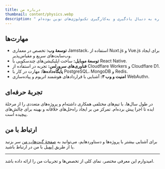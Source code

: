 ```yaml
---
title: درباره من
thumbnail: content/physics.webp
description: " سلام! من علی زمانی هستم، توسعه‌دهندهٔ وب فول استک از تهران، ایران. با بیش از ۱۶ سال تجربه در حوزهٔ فناوری، به ویژه در توسعهٔ وب و اپلیکیشن‌های موبایل، همواره به دنبال یادگیری و به‌کارگیری تکنولوژی‌های نوین بوده‌ام."
---
```


## مهارت‌ها

- **توسعهٔ وب:** تخصص در معماری Jamstack، استفاده از Nuxt.js و Vue.js برای ایجاد وب‌سایت‌های سریع و مقیاس‌پذیر.
- **توسعهٔ موبایل:** ساخت اپلیکیشن‌های چندسکویی با React Native.
- **فناوری‌های سرورلس:** تجربه در استفاده از Cloudflare Workers و Cloudflare D1.
- **پایگاه‌داده‌ها:** مهارت در کار با PostgreSQL، MongoDB و Redis.
- **امنیت و وب ۳:** آشنایی با قراردادهای هوشمند اتریوم و پیاده‌سازی WebAuthn.

## تجربهٔ حرفه‌ای

در طول سال‌ها، با تیم‌های مختلفی همکاری داشته‌ام و پروژه‌های متعددی را از مرحلهٔ ایده تا اجرا پیش برده‌ام. تمرکز من بر ایجاد راه‌حل‌های خلاقانه و بهینه برای چالش‌های پیچیده است.

## ارتباط با من

برای آشنایی بیشتر با پروژه‌ها و دستاوردهایم، می‌توانید به [صفحهٔ گیت‌هاب من](https://github.com/mehotkhan) سر بزنید یا از طریق [ایمیل](mailto:sallam@alizemani.ir) با من در ارتباط باشید.

---

امیدوارم این معرفی مختصر، نمای کلی از تخصص‌ها و تجربیات من را ارائه داده باشد.
